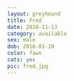 ```yaml
---
layout: greyhound
title: Fred
date: 2018-11-13
category: available
sex: male
dob: 2016-01-18
color: fawn
cats: yes
pic: fred.jpg
---
```


